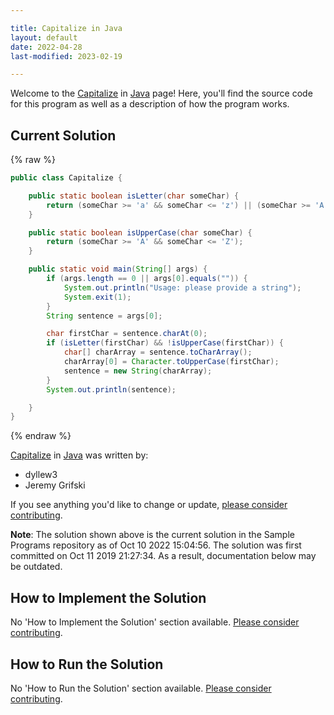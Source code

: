 ```yaml
---

title: Capitalize in Java
layout: default
date: 2022-04-28
last-modified: 2023-02-19

---
```


Welcome to the [Capitalize](https://sampleprograms.io/projects/capitalize) in [Java](https://sampleprograms.io/languages/java) page! Here, you'll find the source code for this program as well as a description of how the program works.

## Current Solution

{% raw %}

```java
public class Capitalize {

    public static boolean isLetter(char someChar) {
        return (someChar >= 'a' && someChar <= 'z') || (someChar >= 'A' && someChar <= 'Z');
    }

    public static boolean isUpperCase(char someChar) {
        return (someChar >= 'A' && someChar <= 'Z');
    }

    public static void main(String[] args) {
        if (args.length == 0 || args[0].equals("")) {
            System.out.println("Usage: please provide a string");
            System.exit(1);
        }
        String sentence = args[0];

        char firstChar = sentence.charAt(0);
        if (isLetter(firstChar) && !isUpperCase(firstChar)) {
            char[] charArray = sentence.toCharArray();
            charArray[0] = Character.toUpperCase(firstChar);
            sentence = new String(charArray);
        }
        System.out.println(sentence);

    }
}
```

{% endraw %}

[Capitalize](https://sampleprograms.io/projects/capitalize) in [Java](https://sampleprograms.io/languages/java) was written by:

- dyllew3
- Jeremy Grifski

If you see anything you'd like to change or update, [please consider contributing](https://github.com/TheRenegadeCoder/sample-programs).

**Note**: The solution shown above is the current solution in the Sample Programs repository as of Oct 10 2022 15:04:56. The solution was first committed on Oct 11 2019 21:27:34. As a result, documentation below may be outdated.

## How to Implement the Solution

No 'How to Implement the Solution' section available. [Please consider contributing](https://github.com/TheRenegadeCoder/sample-programs-website).

## How to Run the Solution

No 'How to Run the Solution' section available. [Please consider contributing](https://github.com/TheRenegadeCoder/sample-programs-website).